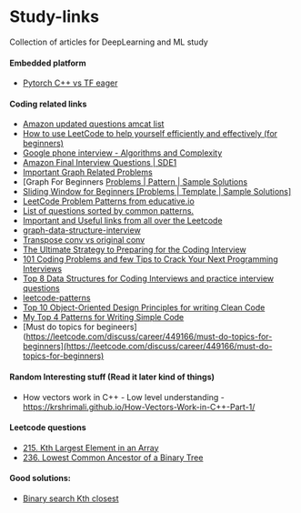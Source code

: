 # Study-links
Collection of articles for DeepLearning and ML study


#### Embedded platform
- [Pytorch C++ vs TF eager](https://thegradient.pub/state-of-ml-frameworks-2019-pytorch-dominates-research-tensorflow-dominates-industry/)


#### Coding related links
- [Amazon updated questions amcat list](https://leetcode.com/discuss/interview-question/344650/Amazon-Online-Assessment-Questions)
- [How to use LeetCode to help yourself efficiently and effectively (for beginners)](https://leetcode.com/discuss/career/450215/How-to-use-LeetCode-to-help-yourself-efficiently-and-effectively-(for-beginners))
- [Google phone interview - Algorithms and Complexity](https://leetcode.com/discuss/interview-question/469325/Google-or-Recruiter-Phone-or-Algorithms-and-Complexity)
- [Amazon Final Interview Questions | SDE1](https://leetcode.com/discuss/interview-question/488887/Amazon-Final-Interview-Questions-or-SDE1)
- [Important Graph Related Problems](https://leetcode.com/list/x1wy4de7/)
- [Graph For Beginners [Problems | Pattern | Sample Solutions](https://leetcode.com/discuss/general-discussion/655708/graph-for-beginners-problems-pattern-sample-solutions/562734)
- [Sliding Window for Beginners [Problems | Template | Sample Solutions]](https://leetcode.com/discuss/general-discussion/657507/sliding-window-for-beginners-problems-template-sample-solutions/562721)
- [LeetCode Problem Patterns from educative.io](https://leetcode.com/discuss/general-discussion/457546/LeetCode-Problem-Patterns-from-***)
- [List of questions sorted by common patterns.](https://leetcode.com/discuss/career/448285/List-of-questions-sorted-by-common-patterns)
- [Important and Useful links from all over the Leetcode](https://leetcode.com/discuss/general-discussion/665604/Important-and-Useful-links-from-all-over-the-Leetcode)
- [graph-data-structure-interview](https://medium.com/@codingfreak/graph-data-structure-interview-questions-and-practice-problems-22d5cd488855)
- [Transpose conv vs original conv](https://medium.com/apache-mxnet/transposed-convolutions-explained-with-ms-excel-52d13030c7e8)
- [The Ultimate Strategy to Preparing for the Coding Interview](https://dev.to/arslan_ah/the-ultimate-strategy-to-preparing-for-the-coding-interview-3ace)
- [101 Coding Problems and few Tips to Crack Your Next Programming Interviews](https://dev.to/javinpaul/101-coding-problems-and-few-tips-to-crack-your-next-programming-interviews-402a)
- [Top 8 Data Structures for Coding Interviews and practice interview questions](https://dev.to/fahimulhaq/top-8-data-structures-for-coding-interviews-and-practice-interview-questions-2pb)
- [leetcode-patterns](https://github.com/SeanPrashad/leetcode-patterns)
- [Top 10 Object-Oriented Design Principles for writing Clean Code](https://dev.to/javinpaul/top-10-object-oriented-design-principles-for-writing-clean-code-4pe1)
- [My Top 4 Patterns for Writing Simple Code](https://dev.to/dangoslen/my-top-4-patterns-for-writing-simple-code-25pg)
- [Must do topics for begineers](https://leetcode.com/discuss/career/449166/must-do-topics-for-beginners](https://leetcode.com/discuss/career/449166/must-do-topics-for-beginners)

#### Random Interesting stuff (Read it later kind of things)
- How vectors work in C++ - Low level understanding - https://krshrimali.github.io/How-Vectors-Work-in-C++-Part-1/


#### Leetcode questions
- [215. Kth Largest Element in an Array](https://leetcode.com/problems/kth-largest-element-in-an-array/)
- [236. Lowest Common Ancestor of a Binary Tree](https://leetcode.com/problems/lowest-common-ancestor-of-a-binary-tree/)


#### Good solutions:
- [Binary search Kth closest](https://leetcode.com/problems/find-k-closest-elements/discuss/345730/Python3Find-k-closest-elements-Binary-Search)
